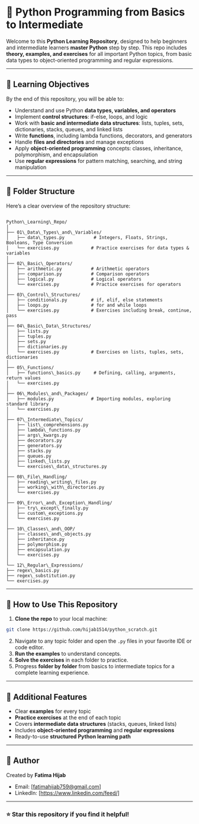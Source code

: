 
# 🐍 Python Programming from Basics to Intermediate  

Welcome to this **Python Learning Repository**, designed to help beginners and intermediate learners **master Python** step by step. This repo includes **theory, examples, and exercises** for all important Python topics, from basic data types to object-oriented programming and regular expressions.  

---

## 🎯 Learning Objectives  

By the end of this repository, you will be able to:  
- Understand and use Python **data types, variables, and operators**  
- Implement **control structures**: if-else, loops, and logic  
- Work with **basic and intermediate data structures**: lists, tuples, sets, dictionaries, stacks, queues, and linked lists  
- Write **functions**, including lambda functions, decorators, and generators  
- Handle **files and directories** and manage exceptions  
- Apply **object-oriented programming** concepts: classes, inheritance, polymorphism, and encapsulation  
- Use **regular expressions** for pattern matching, searching, and string manipulation  

---

## 📁 Folder Structure  

Here’s a clear overview of the repository structure:  

```

Python\_Learning\_Repo/
│
├── 01\_Data\_Types\_and\_Variables/
│   ├── data\_types.py           # Integers, Floats, Strings, Booleans, Type Conversion
│   └── exercises.py            # Practice exercises for data types & variables
│
├── 02\_Basic\_Operators/
│   ├── arithmetic.py           # Arithmetic operators
│   ├── comparison.py           # Comparison operators
│   ├── logical.py              # Logical operators
│   └── exercises.py            # Practice exercises for operators
│
├── 03\_Control\_Structures/
│   ├── conditionals.py         # if, elif, else statements
│   ├── loops.py                # for and while loops
│   └── exercises.py            # Exercises including break, continue, pass
│
├── 04\_Basic\_Data\_Structures/
│   ├── lists.py
│   ├── tuples.py
│   ├── sets.py
│   ├── dictionaries.py
│   └── exercises.py            # Exercises on lists, tuples, sets, dictionaries
│
├── 05\_Functions/
│   ├── functions\_basics.py     # Defining, calling, arguments, return values
│   └── exercises.py
│
├── 06\_Modules\_and\_Packages/
│   ├── modules.py              # Importing modules, exploring standard library
│   └── exercises.py
│
├── 07\_Intermediate\_Topics/
│   ├── list\_comprehensions.py
│   ├── lambda\_functions.py
│   ├── args\_kwargs.py
│   ├── decorators.py
│   ├── generators.py
│   ├── stacks.py
│   ├── queues.py
│   ├── linked\_lists.py
│   └── exercises\_data\_structures.py
│
├── 08\_File\_Handling/
│   ├── reading\_writing\_files.py
│   ├── working\_with\_directories.py
│   └── exercises.py
│
├── 09\_Error\_and\_Exception\_Handling/
│   ├── try\_except\_finally.py
│   ├── custom\_exceptions.py
│   └── exercises.py
│
├── 10\_Classes\_and\_OOP/
│   ├── classes\_and\_objects.py
│   ├── inheritance.py
│   ├── polymorphism.py
│   ├── encapsulation.py
│   └── exercises.py
│
└── 12\_Regular\_Expressions/
├── regex\_basics.py
├── regex\_substitution.py
└── exercises.py

````

---

## 📝 How to Use This Repository  

1. **Clone the repo** to your local machine:  

```bash
git clone https://github.com/hijab1514/python_scratch.git
````

2. Navigate to any topic folder and open the `.py` files in your favorite IDE or code editor.
3. **Run the examples** to understand concepts.
4. **Solve the exercises** in each folder to practice.
5. Progress **folder by folder** from basics to intermediate topics for a complete learning experience.

---

## 🚀 Additional Features

* Clear **examples** for every topic
* **Practice exercises** at the end of each topic
* Covers **intermediate data structures** (stacks, queues, linked lists)
* Includes **object-oriented programming** and **regular expressions**
* Ready-to-use **structured Python learning path**

---

## 📌 Author

Created by **Fatima Hijab**

* Email: \[[fatimahijab759@gmail.com](fatimahijab769@gmail.com)]
* LinkedIn: \[https://www.linkedin.com/feed/]

---

### ⭐ Star this repository if you find it helpful!

